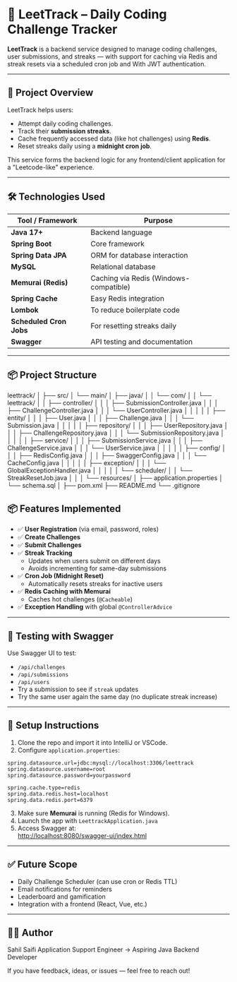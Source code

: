 # 📘 LeetTrack – Daily Coding Challenge Tracker

**LeetTrack** is a backend service designed to manage coding challenges, user submissions, and streaks — with support for caching via Redis and streak resets via a scheduled cron job and With JWT authentication.

---

## 🚀 Project Overview

LeetTrack helps users:
- Attempt daily coding challenges.
- Track their **submission streaks**.
- Cache frequently accessed data (like hot challenges) using **Redis**.
- Reset streaks daily using a **midnight cron job**.

This service forms the backend logic for any frontend/client application for a "Leetcode-like" experience.

---

## 🛠️ Technologies Used

| Tool / Framework       | Purpose                         |
|------------------------|----------------------------------|
| **Java 17+**           | Backend language                 |
| **Spring Boot**        | Core framework                   |
| **Spring Data JPA**    | ORM for database interaction     |
| **MySQL**              | Relational database              |
| **Memurai (Redis)**    | Caching via Redis (Windows-compatible) |
| **Spring Cache**       | Easy Redis integration           |
| **Lombok**             | To reduce boilerplate code       |
| **Scheduled Cron Jobs**| For resetting streaks daily      |
| **Swagger**            | API testing and documentation    |

---
## 📦 Project Structure
leettrack/
│
├── src/
│   └── main/
│       ├── java/
│       │   └── com/
│       │       └── leettrack/
│       │           ├── controller/
│       │           │   ├── SubmissionController.java
│       │           │   ├── ChallengeController.java
│       │           │   └── UserController.java
│       │           │
│       │           ├── entity/
│       │           │   ├── User.java
│       │           │   ├── Challenge.java
│       │           │   └── Submission.java
│       │           │
│       │           ├── repository/
│       │           │   ├── UserRepository.java
│       │           │   ├── ChallengeRepository.java
│       │           │   └── SubmissionRepository.java
│       │           │
│       │           ├── service/
│       │           │   ├── SubmissionService.java
│       │           │   ├── ChallengeService.java
│       │           │   └── UserService.java
│       │           │
│       │           ├── config/
│       │           │   ├── RedisConfig.java
│       │           │   ├── SwaggerConfig.java
│       │           │   └── CacheConfig.java
│       │           │
│       │           ├── exception/
│       │           │   └── GlobalExceptionHandler.java
│       │           │
│       │           └── scheduler/
│       │               └── StreakResetJob.java
│       │
│       └── resources/
│           ├── application.properties
│           └── schema.sql
│
├── pom.xml
├── README.md
└── .gitignore




## 📦 Features Implemented

- ✅ **User Registration** (via email, password, roles)
- ✅ **Create Challenges**
- ✅ **Submit Challenges**
- ✅ **Streak Tracking**
  - Updates when users submit on different days
  - Avoids incrementing for same-day submissions
- ✅ **Cron Job (Midnight Reset)**
  - Automatically resets streaks for inactive users
- ✅ **Redis Caching with Memurai**
  - Caches hot challenges (`@Cacheable`)
- ✅ **Exception Handling** with global `@ControllerAdvice`

---

## 🧪 Testing with Swagger

Use Swagger UI to test:
- `/api/challenges`
- `/api/submissions`
- `/api/users`
- Try a submission to see if `streak` updates
- Try the same user again the same day (no duplicate streak increase)

---

## 🔧 Setup Instructions

1. Clone the repo and import it into IntelliJ or VSCode.
2. Configure `application.properties`:
```properties
spring.datasource.url=jdbc:mysql://localhost:3306/leettrack
spring.datasource.username=root
spring.datasource.password=yourpassword

spring.cache.type=redis
spring.data.redis.host=localhost
spring.data.redis.port=6379
```
3. Make sure **Memurai** is running (Redis for Windows).
4. Launch the app with `LeettrackApplication.java`
5. Access Swagger at:  
   [http://localhost:8080/swagger-ui/index.html](http://localhost:8080/swagger-ui/index.html)

---

## ✅ Future Scope

- Daily Challenge Scheduler (can use cron or Redis TTL)
- Email notifications for reminders
- Leaderboard and gamification
- Integration with a frontend (React, Vue, etc.)

---

## 👨‍💻 Author

Sahil Saifi
Application Support Engineer → Aspiring Java Backend Developer

If you have feedback, ideas, or issues — feel free to reach out!
